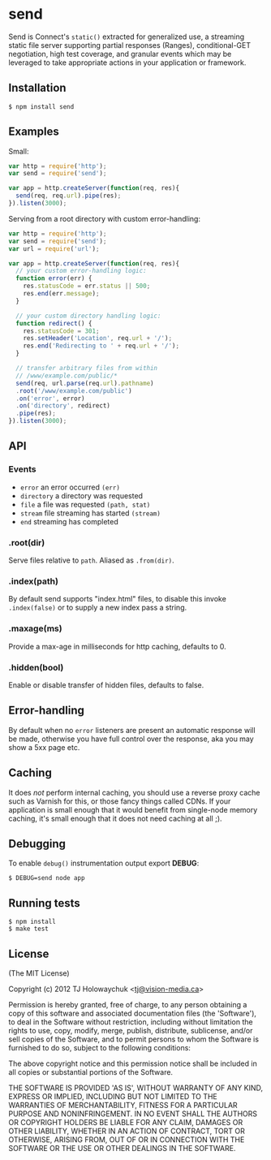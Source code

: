 # send

  Send is Connect's `static()` extracted for generalized use, a streaming static file
  server supporting partial responses (Ranges), conditional-GET negotiation, high test coverage, and granular events which may be leveraged to take appropriate actions in your application or framework.










































<extoc></extoc>

## Installation

    $ npm install send

## Examples

  Small:

```js
var http = require('http');
var send = require('send');

var app = http.createServer(function(req, res){
  send(req, req.url).pipe(res);
}).listen(3000);
```

  Serving from a root directory with custom error-handling:

```js
var http = require('http');
var send = require('send');
var url = require('url');

var app = http.createServer(function(req, res){
  // your custom error-handling logic:
  function error(err) {
    res.statusCode = err.status || 500;
    res.end(err.message);
  }

  // your custom directory handling logic:
  function redirect() {
    res.statusCode = 301;
    res.setHeader('Location', req.url + '/');
    res.end('Redirecting to ' + req.url + '/');
  }

  // transfer arbitrary files from within
  // /www/example.com/public/*
  send(req, url.parse(req.url).pathname)
  .root('/www/example.com/public')
  .on('error', error)
  .on('directory', redirect)
  .pipe(res);
}).listen(3000);
```

## API

### Events

  - `error` an error occurred `(err)`
  - `directory` a directory was requested
  - `file` a file was requested `(path, stat)`
  - `stream` file streaming has started `(stream)`
  - `end` streaming has completed

### .root(dir)

  Serve files relative to `path`. Aliased as `.from(dir)`.

### .index(path)

  By default send supports "index.html" files, to disable this
  invoke `.index(false)` or to supply a new index pass a string.

### .maxage(ms)

  Provide a max-age in milliseconds for http caching, defaults to 0.

### .hidden(bool)

  Enable or disable transfer of hidden files, defaults to false.

## Error-handling

  By default when no `error` listeners are present an automatic response will be made, otherwise you have full control over the response, aka you may show a 5xx page etc.

## Caching

  It does _not_ perform internal caching, you should use a reverse proxy cache such
  as Varnish for this, or those fancy things called CDNs. If your application is small enough that it would benefit from single-node memory caching, it's small enough that it does not need caching at all ;).

## Debugging

 To enable `debug()` instrumentation output export __DEBUG__:

```
$ DEBUG=send node app
```

## Running tests

```
$ npm install
$ make test
```

## License 

(The MIT License)

Copyright (c) 2012 TJ Holowaychuk &lt;tj@vision-media.ca&gt;

Permission is hereby granted, free of charge, to any person obtaining
a copy of this software and associated documentation files (the
'Software'), to deal in the Software without restriction, including
without limitation the rights to use, copy, modify, merge, publish,
distribute, sublicense, and/or sell copies of the Software, and to
permit persons to whom the Software is furnished to do so, subject to
the following conditions:

The above copyright notice and this permission notice shall be
included in all copies or substantial portions of the Software.

THE SOFTWARE IS PROVIDED 'AS IS', WITHOUT WARRANTY OF ANY KIND,
EXPRESS OR IMPLIED, INCLUDING BUT NOT LIMITED TO THE WARRANTIES OF
MERCHANTABILITY, FITNESS FOR A PARTICULAR PURPOSE AND NONINFRINGEMENT.
IN NO EVENT SHALL THE AUTHORS OR COPYRIGHT HOLDERS BE LIABLE FOR ANY
CLAIM, DAMAGES OR OTHER LIABILITY, WHETHER IN AN ACTION OF CONTRACT,
TORT OR OTHERWISE, ARISING FROM, OUT OF OR IN CONNECTION WITH THE
SOFTWARE OR THE USE OR OTHER DEALINGS IN THE SOFTWARE.
